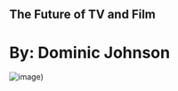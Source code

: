 ## The Future of TV and Film

# By: Dominic Johnson

![image](https://user-images.githubusercontent.com/60159702/206802112-7d6a667d-98ca-4a71-a99f-0915e3c31531.png))
